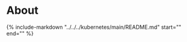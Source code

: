 # About

{%
   include-markdown "../../../kubernetes/main/README.md"
   start="<!--include-start-->"
   end="<!--include-end-->"
%}
